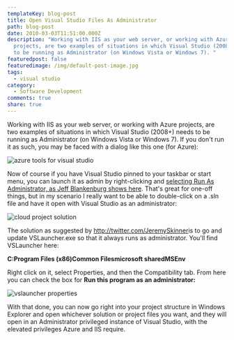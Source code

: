 ```yaml
---
templateKey: blog-post
title: Open Visual Studio Files As Administrator
path: blog-post
date: 2010-03-03T11:51:00.000Z
description: "Working with IIS as your web server, or working with Azure
  projects, are two examples of situations in which Visual Studio (2008+) needs
  to be running as Administrator (on Windows Vista or Windows 7). "
featuredpost: false
featuredimage: /img/default-post-image.jpg
tags:
  - visual studio
category:
  - Software Development
comments: true
share: true
---
```

Working with IIS as your web server, or working with Azure projects, are two examples of situations in which Visual Studio (2008+) needs to be running as Administrator (on Windows Vista or Windows 7). If you don't run it as such, you may be faced with a dialog like this one (for Azure):

![azure tools for visual studio](/img/azure-tools-visual-studio.png)

Now of course if you have Visual Studio pinned to your taskbar or start menu, you can launch it as admin by right-clicking and [selecting Run As Administrator, as Jeff Blankenburg shows here](http://jeffblankenburg.com/2010/02/19th-of-diduary-did-you-know-that-you.aspx). That's great for one-off things, but in my scenario I really want to be able to double-click on a .sln file and have it open with Visual Studio as an administrator:

![cloud project solution](/img/the-cloud-project.png)

The solution as suggested by <http://twitter.com/JeremySkinner>is to go and update VSLauncher.exe so that it always runs as administrator. You'll find VSLauncher here:

**C:Program Files (x86)Common Filesmicrosoft sharedMSEnv**

Right click on it, select Properties, and then the Compatibility tab. From here you can check the box for **Run this program as an administrator:**

![vslauncher properties](/img/vslauncher-properties.png)

With that done, you can now go right into your project structure in Windows Explorer and open whichever solution or project files you want, and they will open in an Administrator privileged instance of Visual Studio, with the elevated privileges Azure and IIS require.
